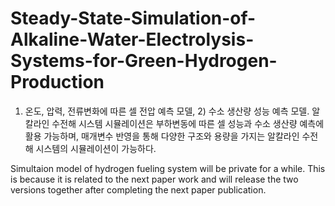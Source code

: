 # Steady-State-Simulation-of-Alkaline-Water-Electrolysis-Systems-for-Green-Hydrogen-Production
1) 온도, 압력, 전류변화에 따른 셀 전압 예측 모델, 2) 수소 생산량 성능 예측 모델. 알칼라인 수전해 시스템 시뮬레이션은 부하변동에 따른 셀 성능과 수소 생산량 예측에 활용 가능하며, 매개변수 반영을 통해 다양한 구조와 용량을 가지는 알칼라인 수전해 시스템의 시뮬레이션이 가능하다.

Simultaion model of hydrogen fueling system will be private for a while. This is because it is related to the next paper work and will release the two versions together after completing the next paper publication.
